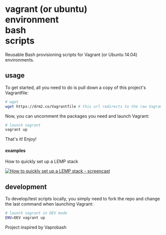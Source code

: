 <h1>
vagrant (or ubuntu)<br>
environment<br>
bash<br>
scripts
</h1>

Reusable Bash provisioning scripts for Vagrant (or Ubuntu 14.04) environments.


## usage

To get started, all you need to do is pull down a copy of this project's Vagrantfile:

```bash
# wget
wget https://drm2.co/Vagrantfile # this url redirects to the raw Vagrantfile
```

Now, you can uncomment the packages you need and launch Vagrant:

```bash
# launch vagrant
vagrant up
```

That's it! Enjoy!

#### examples

How to quickly set up a LEMP stack

[![How to quickly set up a LEMP stack - screencast](https://j.gifs.com/gJX6KG.gif)](https://youtu.be/COVTyYF1Ang)


## development

To develop/test scripts locally, you simply need to fork the repo and change the last command when launching Vagrant:

```bash
# launch vagrant in DEV mode
ENV=DEV vagrant up
```


Project inspired by Vaprobash
